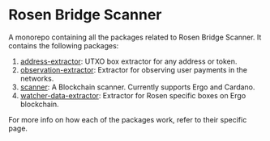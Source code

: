 # Rosen Bridge Scanner

A monorepo containing all the packages related to Rosen Bridge Scanner. It contains the following packages:

1. [address-extractor](./packages/address-extractor/README.md): UTXO box extractor for any address or token.
2. [observation-extractor](./packages/observation-extractor/README.md): Extractor for observing user payments in the networks.
3. [scanner](./packages/scanner/README.md): A Blockchain scanner. Currently supports Ergo and Cardano.
4. [watcher-data-extractor](./packages/watcher-data-extractor/README.md): Extractor for Rosen specific boxes on Ergo blockchain.

For more info on how each of the packages work, refer to their specific page.
